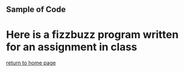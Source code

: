 ## Sample of Code

# Here is a fizzbuzz program written for an assignment in class

<!DOCTYPE html>
<html>
<head>
<meta charset="UTF-8">
<title>Fizz Buzz</title>
<script>

function fizzbuzz() {
var display = document.getElementById('display');
var displayHTML = "";
for (i = 0; i < 100; i++) {

if(i % 3==0 && i % 5==0){ //if the val divisible by 3 and 5
        displayHTML+= "<p>"+"FizzBuzz"+"</p>";
}
else if(i % 5==0){ //if the val divisible by 5
        displayHTML += "<p>"+"Buzz"+"</p>";
}
else if(i%3 == 0){
        displayHTML += "<p>"+"Fizz"+"</p>"; //if the val divisible by 3
}
else{
    continue; //continue if not
}
}
display.innerHTML = displayHTML
}

</script>
        
[return to home page](./README.md)
